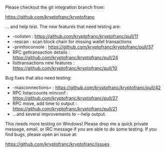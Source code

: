 Please checkout the git integration branch from:

https://github.com/kryptofranc/kryptofranc

... and help test.  The new features that need testing are:

* -nolisten : https://github.com/kryptofranc/kryptofranc/pull/11
* -rescan : scan block chain for missing wallet transactions
* -printtoconsole : https://github.com/kryptofranc/kryptofranc/pull/37
* RPC gettransaction details : https://github.com/kryptofranc/kryptofranc/pull/24
* listtransactions new features : https://github.com/kryptofranc/kryptofranc/pull/10

Bug fixes that also need testing:

* -maxconnections= : https://github.com/kryptofranc/kryptofranc/pull/42
* RPC listaccounts minconf : https://github.com/kryptofranc/kryptofranc/pull/27
* RPC move, add time to output : https://github.com/kryptofranc/kryptofranc/pull/21
* ...and several improvements to --help output.

This needs more testing on Windows!  Please drop me a quick private message, email, or IRC message if you are able to do some testing.  If you find bugs, please open an issue at:

https://github.com/kryptofranc/kryptofranc/issues
